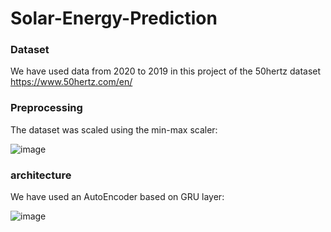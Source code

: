 # Solar-Energy-Prediction

### Dataset
We have used data from 2020 to 2019 in this project of the 50hertz dataset
https://www.50hertz.com/en/

### Preprocessing
The dataset was scaled using the min-max scaler:

![image](https://user-images.githubusercontent.com/47284138/174408793-023d413a-0352-4217-9e84-ceff74f676db.png)


### architecture
We have used an AutoEncoder based on GRU layer:

![image](https://user-images.githubusercontent.com/47284138/174408626-1badfdfa-c19c-4965-aae8-ae15caf1ded8.png)

